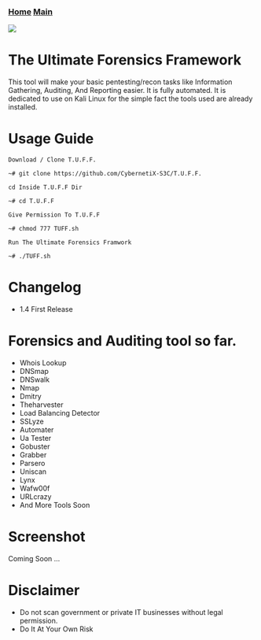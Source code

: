 ### [Home](https://CybernetiX-S3C.github.io)   [Main](https://CybernetiX-S3C.github.io/main)


![](https://i.ibb.co/y4gmD7Q/The-Ultimate-11522.gif)

# The Ultimate Forensics Framework


This tool will make your basic pentesting/recon tasks like Information Gathering, Auditing, And Reporting easier. It is fully automated. It is dedicated to use on Kali Linux for the simple fact the tools used are already installed.

# Usage Guide
```
Download / Clone T.U.F.F.

~# git clone https://github.com/CybernetiX-S3C/T.U.F.F.

cd Inside T.U.F.F Dir

~# cd T.U.F.F

Give Permission To T.U.F.F

~# chmod 777 TUFF.sh

Run The Ultimate Forensics Framwork

~# ./TUFF.sh
```
# Changelog

- 1.4  First Release

# Forensics and Auditing tool so far.

- Whois Lookup
- DNSmap
- DNSwalk
- Nmap
- Dmitry
- Theharvester
- Load Balancing Detector
- SSLyze
- Automater
- Ua Tester
- Gobuster
- Grabber
- Parsero
- Uniscan
- Lynx
- Wafw00f
- URLcrazy
- And More Tools Soon

# Screenshot

Coming Soon ... 



# Disclaimer
- Do not scan government or private IT businesses without legal permission.
- Do It At Your Own Risk
